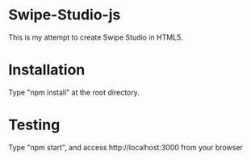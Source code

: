 # Swipe-Studio-js

This is my attempt to create Swipe Studio in HTML5. 

# Installation

Type "npm install" at the root directory.

# Testing

Type "npm start", and access http://localhost:3000 from your browser


